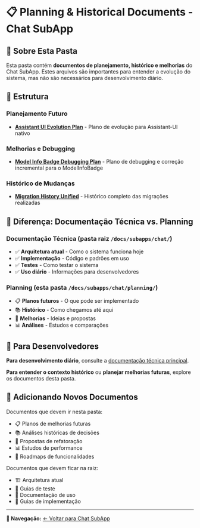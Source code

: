 # 📋 Planning & Historical Documents - Chat SubApp

## 📖 Sobre Esta Pasta

Esta pasta contém **documentos de planejamento, histórico e melhorias** do Chat SubApp. Estes arquivos são importantes para entender a evolução do sistema, mas não são necessários para desenvolvimento diário.

## 📁 Estrutura

### **Planejamento Futuro**

- [**Assistant UI Evolution Plan**](./assistant-ui-evolution-plan.md) - Plano de evolução para Assistant-UI nativo

### **Melhorias e Debugging**

- [**Model Info Badge Debugging Plan**](./model-info-badge-debugging-plan.md) - Plano de debugging e correção incremental para o ModelInfoBadge

### **Histórico de Mudanças**

- [**Migration History Unified**](./migration-history-unified.md) - Histórico completo das migrações realizadas

## 🎯 Diferença: Documentação Técnica vs. Planning

### **Documentação Técnica** (pasta raiz `/docs/subapps/chat/`)

- ✅ **Arquitetura atual** - Como o sistema funciona hoje
- ✅ **Implementação** - Código e padrões em uso
- ✅ **Testes** - Como testar o sistema
- ✅ **Uso diário** - Informações para desenvolvedores

### **Planning** (esta pasta `/docs/subapps/chat/planning/`)

- 📋 **Planos futuros** - O que pode ser implementado
- 📚 **Histórico** - Como chegamos até aqui
- 🔄 **Melhorias** - Ideias e propostas
- 📊 **Análises** - Estudos e comparações

## 🚀 Para Desenvolvedores

**Para desenvolvimento diário**, consulte a [documentação técnica principal](../README.md).

**Para entender o contexto histórico** ou **planejar melhorias futuras**, explore os documentos desta pasta.

## 📝 Adicionando Novos Documentos

Documentos que devem ir nesta pasta:

- 📋 Planos de melhorias futuras
- 📚 Análises históricas de decisões
- 🔄 Propostas de refatoração
- 📊 Estudos de performance
- 🎯 Roadmaps de funcionalidades

Documentos que devem ficar na raiz:

- 🏗️ Arquitetura atual
- 🧪 Guias de teste
- 📖 Documentação de uso
- 🔧 Guias de implementação

---

**📍 Navegação:** [← Voltar para Chat SubApp](../README.md)
